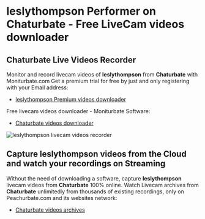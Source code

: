 # leslythompson Performer on Chaturbate - Free LiveCam videos downloader

## Chaturbate Live Videos Recorder

Monitor and record livecam videos of **leslythompson** from **Chaturbate** with Moniturbate.com
Get a premium trial for free by just and only registering with your Email address:
* [leslythompson Premium videos downloader](https://moniturbate.com/request-demo-licence-key.html)

Free livecam videos downloader - Moniturbate Software:
* [Chaturbate videos downloader](https://moniturbate.com/moniturbate-download-software.html)

![leslythompson livecam videos recorder](https://peachurnet.com/templates/moniturbate-software.png)


## Capture leslythompson videos from the Cloud and watch your recordings on Streaming

Without the need of downloading a software, capture **leslythompson** livecam videos from **Chaturbate** 100% online.
Watch Livecam archives from **Chaturbate** unlimitedly from thousands of existing recordings, only on Peachurbate.com and its websites network:
* [Chaturbate videos archives](https://peachurnet.com/)